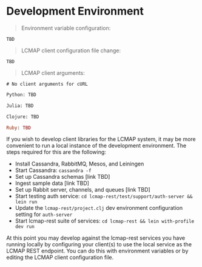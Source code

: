 # Development Environment

> Environment variable configuration:

```
TBD
```

> LCMAP client configuration file change:

```
TBD
```

> LCMAP client arguments:

```shell
# No client arguments for cURL
```

```python
Python: TBD
```

```vb
Julia: TBD
```

```clojure
Clojure: TBD
```

```ruby
Ruby: TBD
```


If you wish to develop client libraries for the LCMAP system, it may be more convenient to run a local instance of the development environment. The steps required for this are the following:

* Install Cassandra, RabbitMQ, Mesos, and Leiningen
* Start Cassandra: ``cassandra -f``
* Set up Cassandra schemas [link TBD]
* Ingest sample data [link TBD]
* Set up Rabbit server, channels, and queues [link TBD]
* Start testing auth service: ``cd lcmap-rest/test/support/auth-server && lein run``
* Update the ``lcmap-rest/project.clj`` dev environment configuration setting for ``auth-server``
* Start lcmap-rest suite of services: ``cd lcmap-rest && lein with-profile dev run``

At this point you may develop against the lcmap-rest services you have running locally by configuring your client(s) to use the local service as the LCMAP REST endpoint. You can do this with environment variables or by editing the LCMAP client configuration file.

